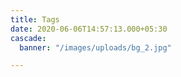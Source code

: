 ```yaml
---
title: Tags
date: 2020-06-06T14:57:13.000+05:30
cascade:
  banner: "/images/uploads/bg_2.jpg"

---
```

